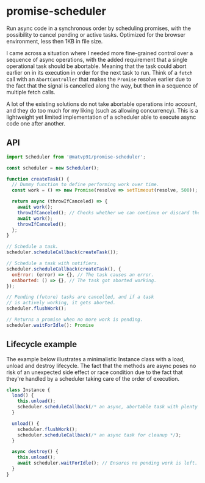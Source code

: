 # promise-scheduler

Run async code in a synchronous order by scheduling promises, with the possibility to cancel pending or active tasks. Optimized for the browser environment, less then 1KB in file size.

I came across a situation where I needed more fine-grained control over a sequence of async operations, with the added requirement that a single operational task should be abortable. Meaning that the task could abort earlier on in its execution in order for the next task to run. Think of a `fetch` call with an `AbortController` that makes the `Promise` resolve earlier due to the fact that the signal is cancelled along the way, but then in a sequence of multiple fetch calls.

A lot of the existing solutions do not take abortable operations into account, and they do too much for my liking (such as allowing concurrency). This is a lightweight yet limited implementation of a scheduler able to execute async code one after another.

## API

```javascript
import Scheduler from '@matvp91/promise-scheduler';

const scheduler = new Scheduler();

function createTask() {
  // Dummy function to define performing work over time.
  const work = () => new Promise(resolve => setTimeout(resolve, 500));

  return async (throwIfCanceled) => {
    await work();
    throwIfCanceled(); // Checks whether we can continue or discard the callstack below.
    await work();
    throwIfCanceled();
  };
}

// Schedule a task.
scheduler.scheduleCallback(createTask());

// Schedule a task with notifiers.
scheduler.scheduleCallback(createTask(), {
  onError: (error) => {}, // The task causes an error.
  onAborted: () => {}, // The task got aborted working.
});

// Pending (future) tasks are cancelled, and if a task
// is actively working, it gets aborted.
scheduler.flushWork();

// Returns a promise when no more work is pending.
scheduler.waitForIdle(): Promise
```

## Lifecycle example

The example below illustrates a minimalistic Instance class with a load, unload and destroy lifecycle. The fact that the methods are async poses no risk of an unexpected side effect or race condition due to the fact that they're handled by a scheduler taking care of the order of execution.

```javascript
class Instance {
  load() {
    this.unload();
    scheduler.scheduleCallback(/* an async, abortable task with plenty of work */);
  }

  unload() {
    scheduler.flushWork();
    scheduler.scheduleCallback(/* an async task for cleanup */);
  }

  async destroy() {
    this.unload();
    await scheduler.waitForIdle(); // Ensures no pending work is left.
  }
}
```
